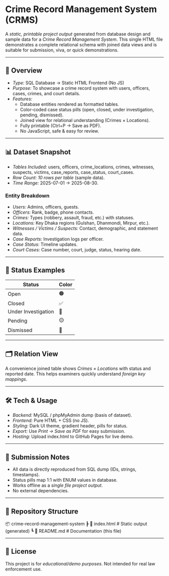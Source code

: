 # Crime Record Management System (CRMS)

A *static, printable project output* generated from database design and sample data for a *Crime Record Management System*.
This single HTML file demonstrates a complete relational schema with joined data views and is suitable for submission, viva, or quick demonstrations.

---

## 📖 Overview

- *Type:* SQL Database → Static HTML Frontend (No JS)
- *Purpose:* To showcase a crime record system with users, officers, cases, crimes, and court details.
- *Features:*
  - Database entities rendered as formatted tables.
  - Color-coded case status pills (open, closed, under investigation, pending, dismissed).
  - Joined view for relational understanding (Crimes × Locations).
  - Fully printable (Ctrl+P → Save as PDF).
  - No JavaScript, safe & easy for review.

---

## 📊 Dataset Snapshot

- *Tables Included:* users, officers, crime_locations, crimes, witnesses, suspects, victims, case_reports, case_status, court_cases.
- *Row Count:* *10 rows per table* (sample data).
- *Time Range:* 2025-07-01 → 2025-08-30.

### Entity Breakdown
- *Users:* Admins, officers, guests.
- *Officers:* Rank, badge, phone contacts.
- *Crimes:* Types (robbery, assault, fraud, etc.) with statuses.
- *Locations:* Key Dhaka regions (Gulshan, Dhanmondi, Mirpur, etc.).
- *Witnesses / Victims / Suspects:* Contact, demographic, and statement data.
- *Case Reports:* Investigation logs per officer.
- *Case Status:* Timeline updates.
- *Court Cases:* Case number, court, judge, status, hearing date.

---

## 🚦 Status Examples

| Status | Color |
|--------|-------|
| Open | 🟠 |
| Closed | ✅ |
| Under Investigation | 🔵 |
| Pending | 🟡 |
| Dismissed | 🔴 |

---

## 🗂 Relation View

A convenience joined table shows *Crimes × Locations* with status and reported date.
This helps examiners quickly understand *foreign key mappings*.

---

## 🛠 Tech & Usage

- *Backend:* MySQL / phpMyAdmin dump (basis of dataset).
- *Frontend:* Pure HTML + CSS (no JS).
- *Styling:* Dark UI theme, gradient header, pills for status.
- *Export:* Use *Print → Save as PDF* for easy submission.
- *Hosting:* Upload index.html to GitHub Pages for live demo.

---

## 📄 Submission Notes

- All data is directly reproduced from SQL dump (IDs, strings, timestamps).
- Status pills map 1:1 with ENUM values in database.
- Works offline as a *single file project output*.
- No external dependencies.

---

## 📂 Repository Structure



📦 crime-record-management-system
┣ 📜 index.html   # Static output (generated)
┗ 📜 README.md    # Documentation (this file)



---

## 📜 License

This project is for *educational/demo purposes*.
Not intended for real law enforcement use.
